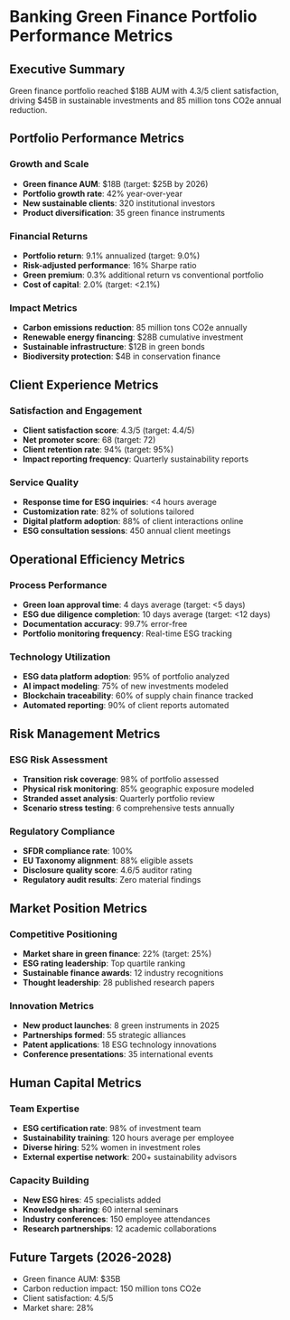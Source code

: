# Banking Green Finance Portfolio Performance Metrics

## Executive Summary
Green finance portfolio reached $18B AUM with 4.3/5 client satisfaction, driving $45B in sustainable investments and 85 million tons CO2e annual reduction.

## Portfolio Performance Metrics

### Growth and Scale
- **Green finance AUM**: $18B (target: $25B by 2026)
- **Portfolio growth rate**: 42% year-over-year
- **New sustainable clients**: 320 institutional investors
- **Product diversification**: 35 green finance instruments

### Financial Returns
- **Portfolio return**: 9.1% annualized (target: 9.0%)
- **Risk-adjusted performance**: 16% Sharpe ratio
- **Green premium**: 0.3% additional return vs conventional portfolio
- **Cost of capital**: 2.0% (target: <2.1%)

### Impact Metrics
- **Carbon emissions reduction**: 85 million tons CO2e annually
- **Renewable energy financing**: $28B cumulative investment
- **Sustainable infrastructure**: $12B in green bonds
- **Biodiversity protection**: $4B in conservation finance

## Client Experience Metrics

### Satisfaction and Engagement
- **Client satisfaction score**: 4.3/5 (target: 4.4/5)
- **Net promoter score**: 68 (target: 72)
- **Client retention rate**: 94% (target: 95%)
- **Impact reporting frequency**: Quarterly sustainability reports

### Service Quality
- **Response time for ESG inquiries**: <4 hours average
- **Customization rate**: 82% of solutions tailored
- **Digital platform adoption**: 88% of client interactions online
- **ESG consultation sessions**: 450 annual client meetings

## Operational Efficiency Metrics

### Process Performance
- **Green loan approval time**: 4 days average (target: <5 days)
- **ESG due diligence completion**: 10 days average (target: <12 days)
- **Documentation accuracy**: 99.7% error-free
- **Portfolio monitoring frequency**: Real-time ESG tracking

### Technology Utilization
- **ESG data platform adoption**: 95% of portfolio analyzed
- **AI impact modeling**: 75% of new investments modeled
- **Blockchain traceability**: 60% of supply chain finance tracked
- **Automated reporting**: 90% of client reports automated

## Risk Management Metrics

### ESG Risk Assessment
- **Transition risk coverage**: 98% of portfolio assessed
- **Physical risk monitoring**: 85% geographic exposure modeled
- **Stranded asset analysis**: Quarterly portfolio review
- **Scenario stress testing**: 6 comprehensive tests annually

### Regulatory Compliance
- **SFDR compliance rate**: 100%
- **EU Taxonomy alignment**: 88% eligible assets
- **Disclosure quality score**: 4.6/5 auditor rating
- **Regulatory audit results**: Zero material findings

## Market Position Metrics

### Competitive Positioning
- **Market share in green finance**: 22% (target: 25%)
- **ESG rating leadership**: Top quartile ranking
- **Sustainable finance awards**: 12 industry recognitions
- **Thought leadership**: 28 published research papers

### Innovation Metrics
- **New product launches**: 8 green instruments in 2025
- **Partnerships formed**: 55 strategic alliances
- **Patent applications**: 18 ESG technology innovations
- **Conference presentations**: 35 international events

## Human Capital Metrics

### Team Expertise
- **ESG certification rate**: 98% of investment team
- **Sustainability training**: 120 hours average per employee
- **Diverse hiring**: 52% women in investment roles
- **External expertise network**: 200+ sustainability advisors

### Capacity Building
- **New ESG hires**: 45 specialists added
- **Knowledge sharing**: 60 internal seminars
- **Industry conferences**: 150 employee attendances
- **Research partnerships**: 12 academic collaborations

## Future Targets (2026-2028)
- Green finance AUM: $35B
- Carbon reduction impact: 150 million tons CO2e
- Client satisfaction: 4.5/5
- Market share: 28%
